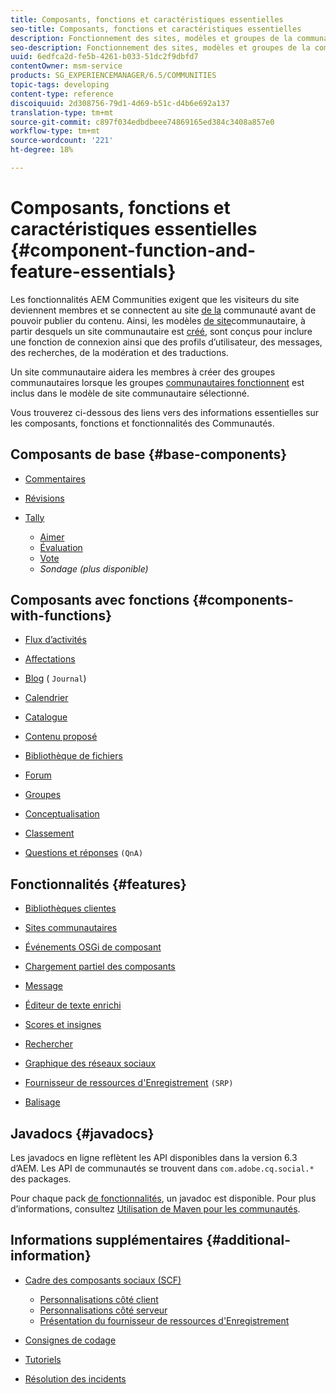 ```yaml
---
title: Composants, fonctions et caractéristiques essentielles
seo-title: Composants, fonctions et caractéristiques essentielles
description: Fonctionnement des sites, modèles et groupes de la communauté
seo-description: Fonctionnement des sites, modèles et groupes de la communauté
uuid: 6edfca2d-fe5b-4261-b033-51dc2f9dbfd7
contentOwner: msm-service
products: SG_EXPERIENCEMANAGER/6.5/COMMUNITIES
topic-tags: developing
content-type: reference
discoiquuid: 2d308756-79d1-4d69-b51c-d4b6e692a137
translation-type: tm+mt
source-git-commit: c897f034edbdbeee74869165ed384c3408a857e0
workflow-type: tm+mt
source-wordcount: '221'
ht-degree: 18%

---
```



# Composants, fonctions et caractéristiques essentielles  {#component-function-and-feature-essentials}

Les fonctionnalités AEM Communities exigent que les visiteurs du site deviennent membres et se connectent au site [de la](overview.md#communitiessites) communauté avant de pouvoir publier du contenu. Ainsi, les modèles [de site](sites.md)communautaire, à partir desquels un site communautaire est [créé](sites-console.md), sont conçus pour inclure une fonction de connexion ainsi que des profils d’utilisateur, des messages, des recherches, de la modération et des traductions.

Un site communautaire aidera les membres à créer des groupes communautaires lorsque les groupes [communautaires fonctionnent](functions.md#groups-function) est inclus dans le modèle de site communautaire sélectionné.

Vous trouverez ci-dessous des liens vers des informations essentielles sur les composants, fonctions et fonctionnalités des Communautés.

## Composants de base {#base-components}

* [Commentaires](essentials-comments.md)
* [Révisions](reviews-basics.md)
* [Tally](tally.md)

   * [Aimer](essentials-liking.md)
   * [Évaluation](rating-basics.md)
   * [Vote](essentials-voting.md)
   * *Sondage (plus disponible)*

## Composants avec fonctions {#components-with-functions}

* [Flux d’activités](essentials-activities.md)
* [Affectations](essentials-assignments.md)
* [Blog](blog-developer-basics.md) ( `Journal`)

* [Calendrier](calendar-basics-for-developers.md)
* [Catalogue](catalog-developer-essentials.md)
* [Contenu proposé](essentials-featured.md)
* [Bibliothèque de fichiers](essentials-file-library.md)
* [Forum](essentials-forum.md)
* [Groupes](essentials-groups.md)
* [Conceptualisation](ideation.md)
* [Classement](leaderboard.md)
* [Questions et réponses](qna-essentials.md) `(QnA)`

## Fonctionnalités {#features}

* [Bibliothèques clientes](clientlibs.md)
* [Sites communautaires](sites-for-developers.md)
* [Événements OSGi de composant](events.md)
* [Chargement partiel des composants](sideloading.md)
* [Message](essentials-messaging.md)
* [Éditeur de texte enrichi](rte.md)
* [Scores et insignes](configure-scoring.md)
* [Rechercher](search-implementation.md)
* [Graphique des réseaux sociaux](essentials-socialgraph.md)
* [Fournisseur de ressources d&#39;Enregistrement](srp-and-ugc.md) `(SRP)`

* [Balisage](tag.md)

## Javadocs {#javadocs}

Les javadocs [](../../help/sites-developing/reference-materials.md) en ligne reflètent les API disponibles dans la version 6.3 d’AEM.
Les API de communautés se trouvent dans `com.adobe.cq.social.*` des packages.

Pour chaque pack [de fonctionnalités](deploy-communities.md#latestfeaturepack), un javadoc est disponible. Pour plus d’informations, consultez [Utilisation de Maven pour les communautés](maven.md#javadocs).

## Informations supplémentaires {#additional-information}

* [Cadre des composants sociaux (SCF)](scf.md)

   * [Personnalisations côté client](client-customize.md)
   * [Personnalisations côté serveur](server-customize.md)
   * [Présentation du fournisseur de ressources d&#39;Enregistrement](srp.md)

* [Consignes de codage](code-guide.md)
* [Tutoriels](tutorials.md)
* [Résolution des incidents](troubleshooting.md)

